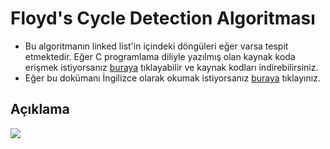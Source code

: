# Floyd's Cycle Detection Algoritması
- Bu algoritmanın linked list'in içindeki döngüleri eğer varsa tespit etmektedir. Eğer C programlama diliyle yazılmış olan kaynak koda erişmek 
istiyorsanız [buraya](https://github.com/MertPehlivancik/Data-Structures-and-Algorithms/tree/main/Data%20Structures/LinkedList) tıklayabilir ve kaynak kodları 
indirebilirsiniz.
- Eğer bu dokümanı İngilizce olarak okumak istiyorsanız [buraya](Readme.md) tıklayınız.

## Açıklama
![](pic.png)
